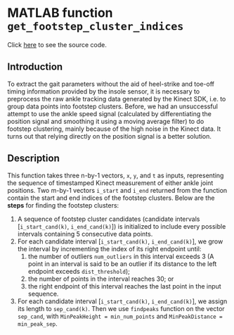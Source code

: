 # MATLAB function `get_footstep_cluster_indices`

Click [here](get_footstep_cluster_indices.m) to see the source code.

## Introduction
To extract the gait parameters without the aid of heel-strike and toe-off timing information provided by the insole sensor, it is necessary to preprocess the raw ankle tracking data generated by the Kinect SDK, i.e. to group data points into footstep clusters. Before, we had an unsuccessful attempt to use the ankle speed signal (calculated by differentiating the position signal and smoothing it using a moving average filter) to do footstep clustering, mainly because of the high noise in the Kinect data. It turns out that relying directly on the position signal is a better solution.

## Description
This function takes three n-by-1 vectors, `x`, `y`, and `t` as inputs, representing the sequence of timestamped Kinect measurement of either ankle joint positions. Two m-by-1 vectors `i_start` and `i_end` returned from the function contain the start and end indices of the footstep clusters. Below are the **steps** for finding the footstep clusters:

1. A sequence of footstep cluster candidates (candidate intervals [`i_start_cand(k)`, `i_end_cand(k)`]) is initialized to include every possible intervals containing 5 consecutive data points.
2. For each candidate interval [`i_start_cand(k)`, `i_end_cand(k)`], we grow the interval by incrementing the index of its right endpoint until:
    1. the number of outliers `num_outliers` in this interval exceeds 3 (A point in an interval is said to be an outlier if its distance to the left endpoint exceeds `dist_threshold`);
    2. the number of points in the interval reaches 30; or
    3. the right endpoint of this interval reaches the last point in the input sequence.
3. For each candidate interval [`i_start_cand(k)`, `i_end_cand(k)`], we assign its length to `sep_cand(k)`. Then we use `findpeaks` function on the vector `sep_cand`, with `MinPeakHeight = min_num_points` and `MinPeakDistance = min_peak_sep`.



